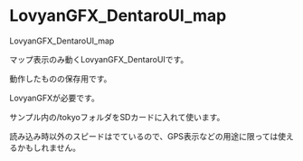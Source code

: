 # LovyanGFX_DentaroUI_map
LovyanGFX_DentaroUI_map

マップ表示のみ動くLovyanGFX_DentaroUIです。

動作したものの保存用です。

LovyanGFXが必要です。

サンプル内の/tokyoフォルダをSDカードに入れて使います。

読み込み時以外のスピードはでているので、GPS表示などの用途に限っては使えるかもしれません。
